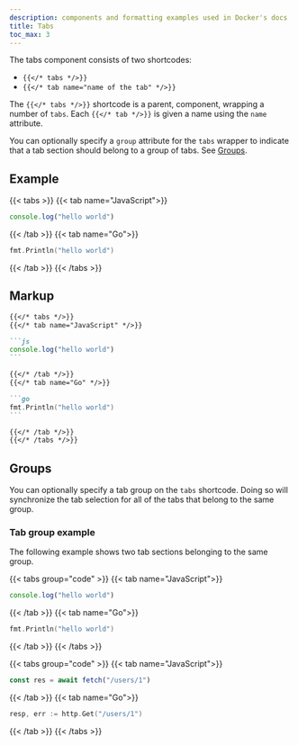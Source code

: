 ```yaml
---
description: components and formatting examples used in Docker's docs
title: Tabs
toc_max: 3
---
```


The tabs component consists of two shortcodes:

- `{{</* tabs */>}}`
- `{{</* tab name="name of the tab" */>}}`

The `{{</* tabs */>}}` shortcode is a parent, component, wrapping a number of `tabs`.
Each `{{</* tab */>}}` is given a name using the `name` attribute.

You can optionally specify a `group` attribute for the `tabs` wrapper to indicate
that a tab section should belong to a group of tabs. See [Groups](#groups).

## Example

{{< tabs >}}
{{< tab name="JavaScript">}}

```js
console.log("hello world")
```

{{< /tab >}}
{{< tab name="Go">}}

```go
fmt.Println("hello world")
```

{{< /tab >}}
{{< /tabs >}}

## Markup

````markdown
{{</* tabs */>}}
{{</* tab name="JavaScript" */>}}

```js
console.log("hello world")
```

{{</* /tab */>}}
{{</* tab name="Go" */>}}

```go
fmt.Println("hello world")
```

{{</* /tab */>}}
{{</* /tabs */>}}
````

## Groups

You can optionally specify a tab group on the `tabs` shortcode.
Doing so will synchronize the tab selection for all of the tabs that belong to the same group.

### Tab group example

The following example shows two tab sections belonging to the same group.

{{< tabs group="code" >}}
{{< tab name="JavaScript">}}

```js
console.log("hello world")
```

{{< /tab >}}
{{< tab name="Go">}}

```go
fmt.Println("hello world")
```

{{< /tab >}}
{{< /tabs >}}

{{< tabs group="code" >}}
{{< tab name="JavaScript">}}

```js
const res = await fetch("/users/1")
```

{{< /tab >}}
{{< tab name="Go">}}

```go
resp, err := http.Get("/users/1")
```

{{< /tab >}}
{{< /tabs >}}
